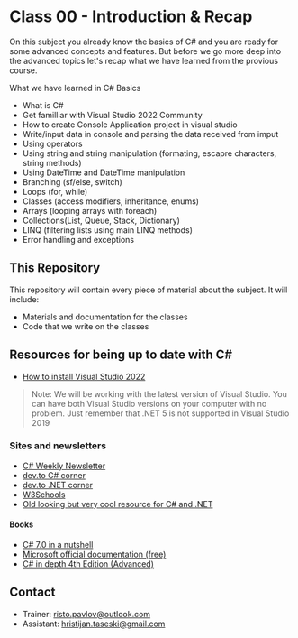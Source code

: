# Class 00 - Introduction & Recap

On this subject you already know the basics of C# and you are ready for some advanced concepts and features. But before we go more deep into the advanced topics let's recap what we have learned from the provious course.

What we have learned in C# Basics
* What is C#
* Get familliar with Visual Studio 2022 Community
* How to create Console Application project in visual studio
* Write/input data in console and parsing the data received from imput
* Using operators
* Using string and string manipulation (formating, escapre characters, string methods)
* Using DateTime and DateTime manipulation
* Branching (sf/else, switch)
* Loops (for, while)
* Classes (access modifiers, inheritance, enums)
* Arrays (looping arrays with foreach)
* Collections(List, Queue, Stack, Dictionary)
* LINQ (filtering lists using main LINQ methods)
* Error handling and exceptions

## This Repository

This repository will contain every piece of material about the subject. It will include:

* Materials and documentation for the classes
* Code that we write on the classes

## Resources for being up to date with C\#

* [How to install Visual Studio 2022](../VisualStudio2022.md)
> Note: We will be working with the latest version of Visual Studio. You can have both Visual Studio versions on your computer with no problem. Just remember that .NET 5 is not supported in Visual Studio 2019

### Sites and newsletters

* [C# Weekly Newsletter](https://csharpdigest.net/)
* [dev.to C# corner](https://dev.to/t/csharp)
* [dev.to .NET corner](https://dev.to/t/dotnet)
* [W3Schools](https://www.w3schools.com/cs/cs_getstarted.asp)
* [Old looking but very cool resource for C# and .NET](https://www.dotnetperls.com/)

#### Books

* [C# 7.0 in a nutshell](https://www.bookdepository.com/C--7-0-in-a-Nutshell/9781491987650)
* [Microsoft official documentation (free)](https://docs.microsoft.com/en-us/dotnet/csharp/)
* [C# in depth 4th Edition (Advanced)](https://www.bookdepository.com/C-Depth-4E-Jon-Skeet/9781617294532)

## Contact

* Trainer: risto.pavlov@outlook.com
* Assistant: hristijan.taseski@gmail.com 

